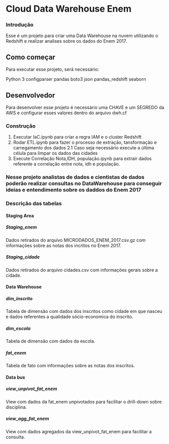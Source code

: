 # Cloud Data Warehouse Enem

### Introdução

Esse é um projeto para criar uma Data Warehouse na nuvem utilizando o Redshift e realizar analises sobre os dados do Enem 2017.

## Como começar

Para executar esse projeto, será necessário:

Python 3
configparser
pandas
boto3
json
pandas_redshift
seaborn

## Desenvolvedor

Para desenvolver esse projeto é necessário uma CHAVE e um SEGREDO da AWS e configurar esses valores dentro do arquivo dwh.cf

### Construção

1. Executar IaC.ipynb para criar a regra IAM e o cluster Redshift
2. Rodar ETL.ipynb para fazer o processo de extração, tansformação e carregamento dos dados
2.1 Caso seja necessário execute a última célula para limpar os dados das cidades
3. Execute Correlação Nota,IDH, população.ipynb para extrair dados referente a correlação entre nota, idh e população.

### Nesse projeto analistas de dados e cientistas de dados poderão realizar consultas no DataWarehouse para conseguir ideias e entendimento sobre os daddos do Enem 2017

### Descrição das tabelas

#### Staging Area

##### Staging_enem

Dados retirados do arquivo MICRODADOS_ENEM_2017.csv.gz com informações sobre as notas dos incritos no Enem 2017.

##### Staging_cidade

Dados retirados do arquivo cidades.csv com informações gerais sobre a cidade.

#### Data Warehouse

##### dim_inscrito

Tabela de dimensão com dados dos inscritos como cidade em que nasceu e dados referentes a qualidade sócio-economica do inscrito.


##### dim_escola

Tabela de dimensão com dados da escola.

##### fat_enem

Tabela de fato com informações sobre as notas dos inscritos.

#### Data bus

##### view_unpivot_fat_enem

View com dados da fat_enem unpivotados para facilitar o drill-down sobre disciplina.

##### view_agg_fat_enem

View com dados agregados da view_unpivot_fat_enem para facilitar a consulta.


